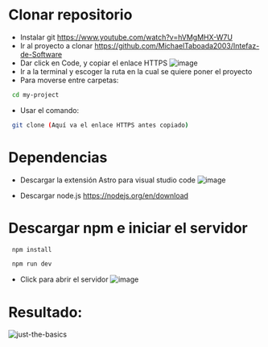 # Clonar repositorio
* Instalar git https://www.youtube.com/watch?v=hVMgMHX-W7U
* Ir al proyecto a clonar https://github.com/MichaelTaboada2003/Intefaz-de-Software
* Dar click en Code, y copiar el enlace HTTPS ![image](https://github.com/MichaelTaboada2003/Intefaz-de-Software/assets/128438040/ef5702d6-f008-4dc2-823c-f9de5f175ef6)
* Ir a la terminal y escoger la ruta en la cual se quiere poner el proyecto
* Para moverse entre carpetas:
  
 ```bash
  cd my-project
```
* Usar el comando: 
 ```bash
  git clone (Aquí va el enlace HTTPS antes copiado)
```

# Dependencias

* Descargar la extensión Astro para visual studio code
![image](https://github.com/MichaelTaboada2003/Intefaz-de-Software/assets/128438040/1f81dd9c-de79-4c85-9ded-68958b9b5c35)

* Descargar node.js https://nodejs.org/en/download

# Descargar npm e iniciar el servidor


 ```cmd
  npm install
```

 ```cmd
  npm run dev
```

* Click para abrir el servidor
![image](https://github.com/MichaelTaboada2003/Intefaz-de-Software/assets/128438040/15fd377e-4e0e-4c11-be29-2997a2f38071)

# Resultado: 

![just-the-basics](https://github.com/withastro/astro/assets/2244813/a0a5533c-a856-4198-8470-2d67b1d7c554)

